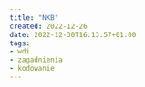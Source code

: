 ```yaml
---
title: "NKB"
created: 2022-12-26
date: 2022-12-30T16:13:57+01:00
tags:
- wdi
- zagadnienia
- kodowanie
---
```

